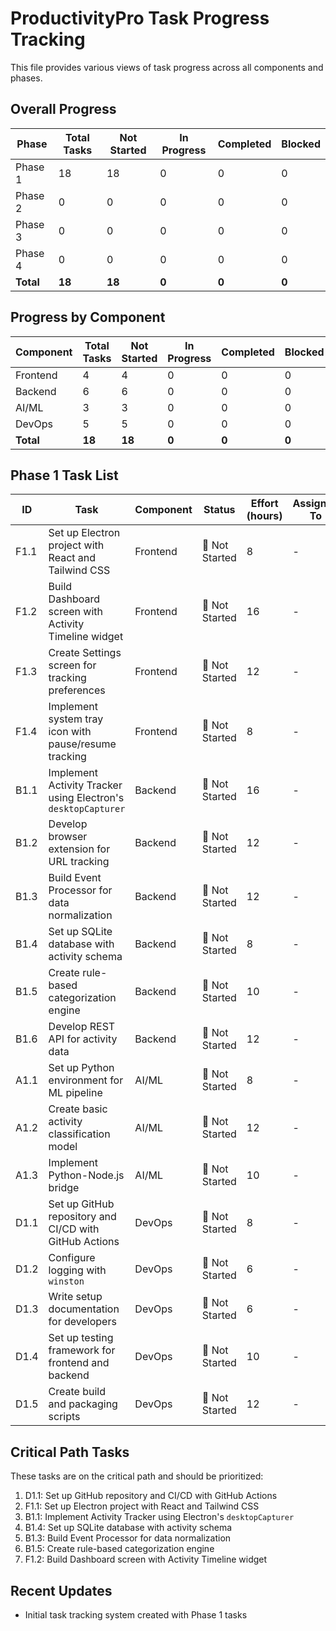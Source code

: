 # ProductivityPro Task Progress Tracking

This file provides various views of task progress across all components and phases.

## Overall Progress

| Phase | Total Tasks | Not Started | In Progress | Completed | Blocked |
|-------|-------------|-------------|-------------|-----------|---------|
| Phase 1 | 18 | 18 | 0 | 0 | 0 |
| Phase 2 | 0 | 0 | 0 | 0 | 0 |
| Phase 3 | 0 | 0 | 0 | 0 | 0 |
| Phase 4 | 0 | 0 | 0 | 0 | 0 |
| **Total** | **18** | **18** | **0** | **0** | **0** |

## Progress by Component

| Component | Total Tasks | Not Started | In Progress | Completed | Blocked |
|-----------|-------------|-------------|-------------|-----------|---------|
| Frontend | 4 | 4 | 0 | 0 | 0 |
| Backend | 6 | 6 | 0 | 0 | 0 |
| AI/ML | 3 | 3 | 0 | 0 | 0 |
| DevOps | 5 | 5 | 0 | 0 | 0 |
| **Total** | **18** | **18** | **0** | **0** | **0** |

## Phase 1 Task List

| ID | Task | Component | Status | Effort (hours) | Assigned To |
|----|------|-----------|--------|---------------|-------------|
| F1.1 | Set up Electron project with React and Tailwind CSS | Frontend | 🔴 Not Started | 8 | - |
| F1.2 | Build Dashboard screen with Activity Timeline widget | Frontend | 🔴 Not Started | 16 | - |
| F1.3 | Create Settings screen for tracking preferences | Frontend | 🔴 Not Started | 12 | - |
| F1.4 | Implement system tray icon with pause/resume tracking | Frontend | 🔴 Not Started | 8 | - |
| B1.1 | Implement Activity Tracker using Electron's `desktopCapturer` | Backend | 🔴 Not Started | 16 | - |
| B1.2 | Develop browser extension for URL tracking | Backend | 🔴 Not Started | 12 | - |
| B1.3 | Build Event Processor for data normalization | Backend | 🔴 Not Started | 12 | - |
| B1.4 | Set up SQLite database with activity schema | Backend | 🔴 Not Started | 8 | - |
| B1.5 | Create rule-based categorization engine | Backend | 🔴 Not Started | 10 | - |
| B1.6 | Develop REST API for activity data | Backend | 🔴 Not Started | 12 | - |
| A1.1 | Set up Python environment for ML pipeline | AI/ML | 🔴 Not Started | 8 | - |
| A1.2 | Create basic activity classification model | AI/ML | 🔴 Not Started | 12 | - |
| A1.3 | Implement Python-Node.js bridge | AI/ML | 🔴 Not Started | 10 | - |
| D1.1 | Set up GitHub repository and CI/CD with GitHub Actions | DevOps | 🔴 Not Started | 8 | - |
| D1.2 | Configure logging with `winston` | DevOps | 🔴 Not Started | 6 | - |
| D1.3 | Write setup documentation for developers | DevOps | 🔴 Not Started | 6 | - |
| D1.4 | Set up testing framework for frontend and backend | DevOps | 🔴 Not Started | 10 | - |
| D1.5 | Create build and packaging scripts | DevOps | 🔴 Not Started | 12 | - |

## Critical Path Tasks

These tasks are on the critical path and should be prioritized:

1. D1.1: Set up GitHub repository and CI/CD with GitHub Actions
2. F1.1: Set up Electron project with React and Tailwind CSS
3. B1.1: Implement Activity Tracker using Electron's `desktopCapturer`
4. B1.4: Set up SQLite database with activity schema
5. B1.3: Build Event Processor for data normalization
6. B1.5: Create rule-based categorization engine
7. F1.2: Build Dashboard screen with Activity Timeline widget

## Recent Updates

- Initial task tracking system created with Phase 1 tasks